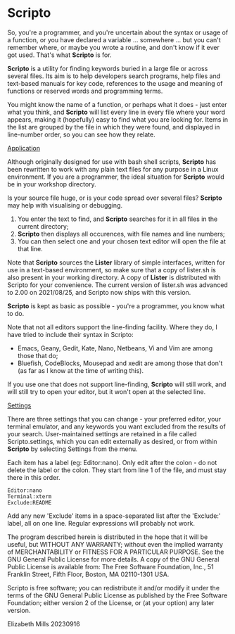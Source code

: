 # Scripto

So, you're a programmer, and you're uncertain about the syntax or usage of a function, or you have declared a variable ... somewhere ... but you can't remember where, or maybe you wrote a routine, and don't know if it ever got used. That's what **Scripto** is for.

**Scripto** is a utility for finding keywords buried in a large file or across several files. Its aim is to help developers search programs, help files and text-based manuals for key code, references to the usage and meaning of functions or reserved words and programming terms.

You might know the name of a function, or perhaps what it does - just enter what you think, and **Scripto**
will list every line in every file where your word appears, making it (hopefully) easy to find what you are looking for. Items in the list are grouped by the file in which they were found, and displayed in line-number order, so you can see how they relate.

<u>Application</u>

Although originally designed for use with bash shell scripts, **Scripto** has been rewritten to work with any plain text files for any purpose in a Linux environment. If you are a programmer, the ideal situation for **Scripto** would be in your workshop directory.

Is your source file huge, or is your code spread over several files? **Scripto** may help with visualising or debugging.

 1. You enter the text to find, and **Scripto** searches for it in all files in the current directory;
 2. **Scripto** then displays all occurences, with file names and line numbers;
 3. You can then select one and your chosen text editor will open the file at that line.

Note that **Scripto** sources the **Lister** library of simple interfaces, written for use in a text-based environment, so make sure that a copy of lister.sh is also present in your working directory. A copy of **Lister** is distributed with Scripto for your convenience. The current version of lister.sh was advanced to 2.00 on 2021/08/25, and Scripto now ships with this version.

**Scripto** is kept as basic as possible - you're a programmer, you know what to do.

Note that not all editors support the line-finding facility. Where they do, I have tried to include their syntax in Scripto:

 * Emacs, Geany, Gedit, Kate, Nano, Netbeans, Vi and Vim are among those that do;
 * Bluefish, CodeBlocks, Mousepad and xedit are among those that don't (as far as I know at the time of writing this).

If you use one that does not support line-finding, **Scripto** will still work, and will still
try to open your editor, but it won't open at the selected line.

<u>Settings</u>

There are three settings that you can change - your preferred editor, your terminal emulator, and any keywords you want excluded from the results of your search. User-maintained settings are retained in a file called Scripto.settings, which you can edit externally as desired, or from within **Scripto** by selecting Settings from the menu.

Each item has a label (eg: Editor:nano). Only edit after the colon - do not delete the label or the colon. They start from line 1 of the file, and must stay there in this order.

    Editor:nano
    Terminal:xterm
    Exclude:README

Add any new 'Exclude' items in a space-separated list after the 'Exclude:' label, all on one line. Regular expressions will probably not work.

The program described herein is distributed in the hope that it will be useful, but WITHOUT ANY WARRANTY; without even the implied warranty of MERCHANTABILITY or FITNESS FOR A PARTICULAR PURPOSE.  See the GNU General Public License for more details. A copy of the GNU General Public License is available from:
The Free Software Foundation, Inc., 51 Franklin Street, Fifth Floor, Boston, MA 02110-1301 USA.

Scripto is free software; you can redistribute it and/or modify it under the terms of the
GNU General Public License as published by the Free Software Foundation; either version 2 of
the License, or (at your option) any later version.

Elizabeth Mills 20230916
